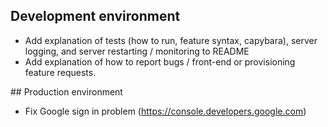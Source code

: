 ## Development environment

* Add explanation of tests (how to run, feature syntax, capybara), server logging, and server restarting / monitoring to README
* Add explanation of how to report bugs / front-end or provisioning feature requests.

## Production environment

* Fix Google sign in problem (https://console.developers.google.com)
